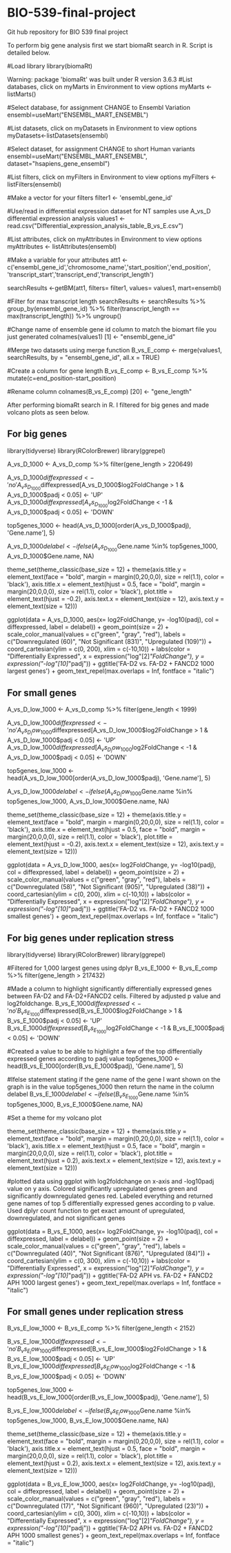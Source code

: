 # BIO-539-final-project
Git hub repository for BIO 539 final project

To perform big gene analysis first we start biomaRt search in R. Script is detailed below.

#Load library
library(biomaRt)

Warning: package 'biomaRt' was built under R version 3.6.3
#List databases, click on myMarts in Environment to view options
myMarts <- listMarts()

#Select database, for assignment CHANGE to Ensembl Variation
ensembl=useMart("ENSEMBL_MART_ENSEMBL")

#List datasets, click on myDatasets in Environment to view options
myDatasets<-listDatasets(ensembl)

#Select dataset, for assignment CHANGE to short Human variants
ensembl=useMart("ENSEMBL_MART_ENSEMBL",
                dataset="hsapiens_gene_ensembl")

#List filters, click on myFilters in Environment to view options
myFilters <- listFilters(ensembl)

#Make a vector for your filters
filter1 <- 'ensembl_gene_id'

#Use/read in differential expression dataset for NT samples use A_vs_D differential expression analysis
values1 <- read.csv("Differential_expression_analysis_table_B_vs_E.csv")

#List attributes, click on myAttributes in Environment to view options
myAttributes <- listAttributes(ensembl)

#Make a variable for your attributes
att1 <- c('ensembl_gene_id','chromosome_name','start_position','end_position',
          'transcript_start','transcript_end','transcript_length')

searchResults <-getBM(att1,
                      filters= filter1,
                      values= values1, mart=ensembl)

#Filter for max transcript length
searchResults <- searchResults %>% 
  group_by(ensembl_gene_id) %>% 
  filter(transcript_length == max(transcript_length)) %>% ungroup()

#Change name of ensemble gene id column to match the biomart file you just generated
colnames(values1) [1] <- "ensembl_gene_id"

#Merge two datasets using merge function
B_vs_E_comp <- merge(values1, searchResults, by = "ensembl_gene_id", all.x = TRUE)

#Create a column for gene length
B_vs_E_comp <- B_vs_E_comp %>% mutate(c=end_position-start_position)


#Rename column 
colnames(B_vs_E_comp) [20] <- "gene_length"


After performing biomaRt search in R. I filtered for big genes and made volcano plots as seen below.

## For big genes

library(tidyverse)
library(RColorBrewer)
library(ggrepel)

A_vs_D_1000 <- A_vs_D_comp %>% filter(gene_length > 220649)

A_vs_D_1000$diffexpressed <- 'no'
A_vs_D_1000$diffexpressed[A_vs_D_1000$log2FoldChange > 1 & A_vs_D_1000$padj < 0.05] <- 'UP'
A_vs_D_1000$diffexpressed[A_vs_D_1000$log2FoldChange < -1 & A_vs_D_1000$padj < 0.05] <- 'DOWN'

top5genes_1000 <- head(A_vs_D_1000[order(A_vs_D_1000$padj), 'Gene.name'], 5)

A_vs_D_1000$delabel <- ifelse(A_vs_D_1000$Gene.name %in% top5genes_1000, A_vs_D_1000$Gene.name, NA)
  
theme_set(theme_classic(base_size = 12) + theme(axis.title.y = element_text(face = "bold", margin = margin(0,20,0,0), size = rel(1.1), color = 'black'), axis.title.x = element_text(hjust = 0.5, face = "bold", margin = margin(20,0,0,0), size = rel(1.1), color = 'black'), plot.title = element_text(hjust = -0.2), axis.text.x = element_text(size = 12), axis.text.y = element_text(size = 12))) 

ggplot(data = A_vs_D_1000, aes(x= log2FoldChange, y= -log10(padj), col = diffexpressed, label = delabel)) + geom_point(size = 2) + scale_color_manual(values = c("green", "gray", "red"), labels = c("Downregulated (60)", "Not Significant (831)", "Upregulated (109)")) + coord_cartesian(ylim = c(0, 200), xlim = c(-10,10)) + labs(color = "Differentially Expressed", x = expression("log"[2]*"FoldChange"), y = expression("-log"[10]*"padj")) + ggtitle('FA-D2 vs. FA-D2 + FANCD2 1000 largest genes') + geom_text_repel(max.overlaps = Inf, fontface = "italic")

## For small genes

A_vs_D_low_1000 <- A_vs_D_comp %>% filter(gene_length < 1999)

A_vs_D_low_1000$diffexpressed <- 'no'
A_vs_D_low_1000$diffexpressed[A_vs_D_low_1000$log2FoldChange > 1 & A_vs_D_low_1000$padj < 0.05] <- 'UP'
A_vs_D_low_1000$diffexpressed[A_vs_D_low_1000$log2FoldChange < -1 & A_vs_D_low_1000$padj < 0.05] <- 'DOWN'

top5genes_low_1000 <- head(A_vs_D_low_1000[order(A_vs_D_low_1000$padj), 'Gene.name'], 5)

A_vs_D_low_1000$delabel <- ifelse(A_vs_D_low_1000$Gene.name %in% top5genes_low_1000, A_vs_D_low_1000$Gene.name, NA)
  
theme_set(theme_classic(base_size = 12) + theme(axis.title.y = element_text(face = "bold", margin = margin(0,20,0,0), size = rel(1.1), color = 'black'), axis.title.x = element_text(hjust = 0.5, face = "bold", margin = margin(20,0,0,0), size = rel(1.1), color = 'black'), plot.title = element_text(hjust = -0.2), axis.text.x = element_text(size = 12), axis.text.y = element_text(size = 12))) 

ggplot(data = A_vs_D_low_1000, aes(x= log2FoldChange, y= -log10(padj), col = diffexpressed, label = delabel)) + geom_point(size = 2) + scale_color_manual(values = c("green", "gray", "red"), labels = c("Downregulated (58)", "Not Significant (905)", "Upregulated (38)")) + coord_cartesian(ylim = c(0, 200), xlim = c(-10,10)) + labs(color = "Differentially Expressed", x = expression("log"[2]*"FoldChange"), y = expression("-log"[10]*"padj")) + ggtitle('FA-D2 vs. FA-D2 + FANCD2 1000 smallest genes') + geom_text_repel(max.overlaps = Inf, fontface = "italic")


## For big genes under replication stress

library(tidyverse)
library(RColorBrewer)
library(ggrepel)

#Filtered for 1,000 largest genes using dplyr
B_vs_E_1000 <- B_vs_E_comp %>% filter(gene_length > 217432)

#Made a column to highlight significantly differentially expressed genes between FA-D2 and FA-D2+FANCD2 cells. Filtered by adjusted p value and log2foldchange.
B_vs_E_1000$diffexpressed <- 'no'
B_vs_E_1000$diffexpressed[B_vs_E_1000$log2FoldChange > 1 & B_vs_E_1000$padj < 0.05] <- 'UP'
B_vs_E_1000$diffexpressed[B_vs_E_1000$log2FoldChange < -1 & B_vs_E_1000$padj < 0.05] <- 'DOWN'

#Created a value to be able to highlight a few of the top differentially expressed genes according to padj value
top5genes_1000 <- head(B_vs_E_1000[order(B_vs_E_1000$padj), 'Gene.name'], 5)

#Ifelse statement stating if the gene name of the gene I want shown on the graph is in the value top5genes_1000 then return the name in the column delabel
B_vs_E_1000$delabel <- ifelse(B_vs_E_1000$Gene.name %in% top5genes_1000, B_vs_E_1000$Gene.name, NA)
 
#Set a theme for my volcano plot

theme_set(theme_classic(base_size = 12) + theme(axis.title.y = element_text(face = "bold", margin = margin(0,20,0,0), size = rel(1.1), color = 'black'), axis.title.x = element_text(hjust = 0.5, face = "bold", margin = margin(20,0,0,0), size = rel(1.1), color = 'black'), plot.title = element_text(hjust = 0.2), axis.text.x = element_text(size = 12), axis.text.y = element_text(size = 12))) 

#plotted data using ggplot with log2foldchange on x-axis and -log10padj value on y axis. Colored significantly upregulated genes green and significantly downregulated genes red. Labeled everything and returned gene names of top 5 differentially expressed genes according to p value. Used dplyr count function to get exact amount of upregulated, downregulated, and not significant genes

ggplot(data = B_vs_E_1000, aes(x= log2FoldChange, y= -log10(padj), col = diffexpressed, label = delabel)) + geom_point(size = 2) + scale_color_manual(values = c("green", "gray", "red"), labels = c("Downregulated (40)", "Not Significant (876)", "Upregulated (84)")) + coord_cartesian(ylim = c(0, 300), xlim = c(-10,10)) + labs(color = "Differentially Expressed", x = expression("log"[2]*"FoldChange"), y = expression("-log"[10]*"padj")) + ggtitle('FA-D2 APH vs. FA-D2 + FANCD2 APH 1000 largest genes') + geom_text_repel(max.overlaps = Inf, fontface = "italic")

## For small genes under replication stress

B_vs_E_low_1000 <- B_vs_E_comp %>% filter(gene_length < 2152)

B_vs_E_low_1000$diffexpressed <- 'no'
B_vs_E_low_1000$diffexpressed[B_vs_E_low_1000$log2FoldChange > 1 & B_vs_E_low_1000$padj < 0.05] <- 'UP'
B_vs_E_low_1000$diffexpressed[B_vs_E_low_1000$log2FoldChange < -1 & B_vs_E_low_1000$padj < 0.05] <- 'DOWN'

top5genes_low_1000 <- head(B_vs_E_low_1000[order(B_vs_E_low_1000$padj), 'Gene.name'], 5)

B_vs_E_low_1000$delabel <- ifelse(B_vs_E_low_1000$Gene.name %in% top5genes_low_1000, B_vs_E_low_1000$Gene.name, NA)
  
theme_set(theme_classic(base_size = 12) + theme(axis.title.y = element_text(face = "bold", margin = margin(0,20,0,0), size = rel(1.1), color = 'black'), axis.title.x = element_text(hjust = 0.5, face = "bold", margin = margin(20,0,0,0), size = rel(1.1), color = 'black'), plot.title = element_text(hjust = 0.2), axis.text.x = element_text(size = 12), axis.text.y = element_text(size = 12))) 

ggplot(data = B_vs_E_low_1000, aes(x= log2FoldChange, y= -log10(padj), col = diffexpressed, label = delabel)) + geom_point(size = 2) + scale_color_manual(values = c("green", "gray", "red"), labels = c("Downregulated (17)", "Not Significant (960)", "Upregulated (23)")) + coord_cartesian(ylim = c(0, 300), xlim = c(-10,10)) + labs(color = "Differentially Expressed", x = expression("log"[2]*"FoldChange"), y = expression("-log"[10]*"padj")) + ggtitle('FA-D2 APH vs. FA-D2 + FANCD2 APH 1000 smallest genes') + geom_text_repel(max.overlaps = Inf, fontface = "italic")



